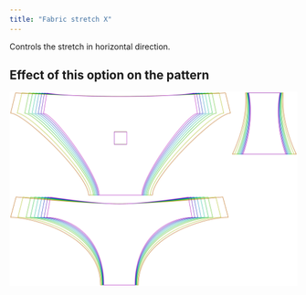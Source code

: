 ```yaml
---
title: "Fabric stretch X"
---
```


Controls the stretch in horizontal direction.

## Effect of this option on the pattern

![This image shows the effect of this option by superimposing several variants that have a different value for this option](unice_fabricstretchx_sample.svg "Effect of this option on the pattern")
